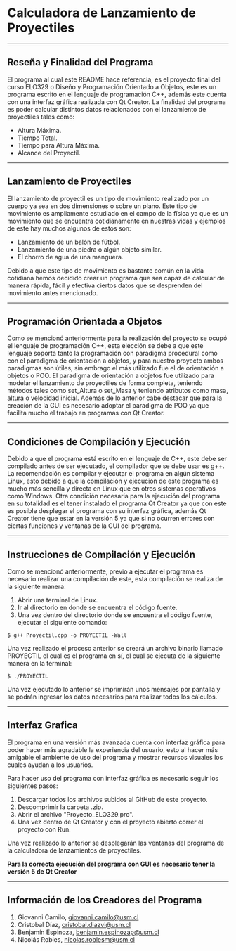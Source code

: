 # Calculadora de Lanzamiento de Proyectiles

***

## Reseña y Finalidad del Programa

El programa al cual este README hace referencia, es el proyecto final del curso ELO329 o Diseño y Programación Orientado a Objetos, este es un programa escrito en el lenguaje de programación C++, además este cuenta con una interfaz gráfica realizada con Qt Creator. 
La finalidad del programa es poder calcular distintos datos relacionados con el lanzamiento de proyectiles tales como:

- Altura Máxima.
- Tiempo Total.
- Tiempo para Altura Máxima.
- Alcance del Proyectil.

***

## Lanzamiento de Proyectiles

El lanzamiento de proyectil es un tipo de movimiento realizado por un cuerpo ya sea en dos dimensiones o sobre un plano. Este tipo de movimiento es ampliamente estudiado en el campo de la física ya que es un movimiento que se encuentra cotidianamente en nuestras vidas y ejemplos de este hay muchos algunos de estos son: 

- Lanzamiento de un balón de fútbol.
- Lanzamiento de una piedra o algún objeto similar.
- El chorro de agua de una manguera.

Debido a que este tipo de movimiento es bastante común en la vida cotidiana hemos decidido crear un programa que sea capaz de calcular de manera rápida, fácil y efectiva ciertos datos que se desprenden del movimiento antes mencionado.

***

## Programación Orientada a Objetos

Como se mencionó anteriormente para la realización del proyecto se ocupó el lenguaje de programación C++, esta elección se debe a que este lenguaje soporta tanto la programación con paradigma procedural como con el paradigma de orientación a objetos, y para nuestro proyecto ambos paradigmas son útiles, sin embrago el más utilizado fue el de orientación a objetos o POO.
El paradigma de orientación a objetos fue utilizado para modelar el lanzamiento de proyectiles de forma completa, teniendo métodos tales como set_Altura o set_Masa y teniendo atributos como masa, altura o velocidad inicial. Además de lo anterior cabe destacar que para la creación de la GUI es necesario adoptar el paradigma de POO ya que facilita mucho el trabajo en programas con Qt Creator.

***

## Condiciones de Compilación y Ejecución

Debido a que el programa está escrito en el lenguaje de C++, este debe ser compilado antes de ser ejecutado, el compilador que se debe usar es g++.
La recomendación es compilar y ejecutar el programa en algún sistema Linux, esto debido a que la compilación y ejecución de este programa es mucho más sencilla y directa en Linux que en otros sistemas operativos como Windows.
Otra condición necesaria para la ejecución del programa en su totalidad es el tener instalado el programa Qt Creator ya que con este es posible desplegar el programa con su interfaz gráfica, además Qt Creator tiene que estar en la versión 5 ya que si no ocurren errores con ciertas funciones y ventanas de la GUI del programa.

***

## Instrucciones de Compilación y Ejecución

Como se mencionó anteriormente, previo a ejecutar el programa es necesario realizar una compilación de este, esta compilación se realiza de la siguiente manera: 

1) Abrir una terminal de Linux.
2) Ir al directorio en donde se encuentra el código fuente.
3) Una vez dentro del directorio donde se encuentra el código fuente, ejecutar el siguiente comando: 

```
$ g++ Proyectil.cpp -o PROYECTIL -Wall
```

Una vez realizado el proceso anterior se creará un archivo binario llamado PROYECTIL el cual es el programa en sí, el cual se ejecuta de la siguiente manera en la terminal:

```
$ ./PROYECTIL
```

Una vez ejecutado lo anterior se imprimirán unos mensajes por pantalla y se podrán ingresar los datos necesarios para realizar todos los cálculos.

***

## Interfaz Grafica

El programa en una versión más avanzada cuenta con interfaz gráfica para poder hacer más agradable la experiencia del usuario, esto al hacer más amigable el ambiente de uso del programa y mostrar recursos visuales los cuales ayudan a los usuarios.

Para hacer uso del programa con interfaz gráfica es necesario seguir los siguientes pasos: 

1) Descargar todos los archivos subidos al GitHub de este proyecto.
2) Descomprimir la carpeta .zip.
3) Abrir el archivo "Proyecto_ELO329.pro".
4) Una vez dentro de Qt Creator y con el proyecto abierto correr el proyecto con Run.

Una vez realizado lo anterior se desplegarán las ventanas del programa de la calculadora de lanzamientos de proyectiles.

**Para la correcta ejecución del programa con GUI es necesario tener la versión 5 de Qt Creator**

*** 

## Información de los Creadores del Programa

1) Giovanni Camilo, giovanni.camilo@usm.cl
2) Cristobal Díaz, cristobal.diazvi@usm.cl
3) Benjamín Espinoza, benjamin.espinozap@usm.cl
4) Nicolás Robles, nicolas.roblesm@usm.cl
